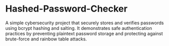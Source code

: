 # Hashed-Password-Checker
A simple cybersecurity project that securely stores and verifies passwords using bcrypt hashing and salting. It demonstrates safe authentication practices by preventing plaintext password storage and protecting against brute-force and rainbow table attacks.
